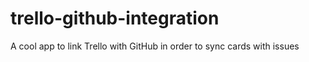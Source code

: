 trello-github-integration
=========================

A cool app to link Trello with GitHub in order to sync cards with issues
